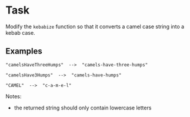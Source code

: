 # Task

Modify the `kebabize` function so that it converts a camel case string into a kebab case.

## Examples

```
"camelsHaveThreeHumps"  -->  "camels-have-three-humps"

"camelsHave3Humps"  -->  "camels-have-humps"

"CAMEL"  -->  "c-a-m-e-l"
```

Notes:

- the returned string should only contain lowercase letters
